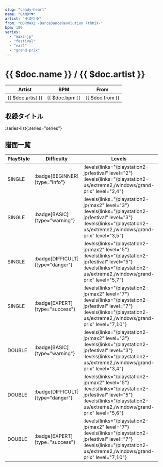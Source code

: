 ```yaml
---
slug: "candy-heart"
name: "CANDY♥"
artist: "小坂りゆ"
from: "DDRMAX2 -DanceDanceRevolution 7thMIX-"
bpm: 180
series:
  - "max2-jp"
  - "festival"
  - "ext2"
  - "grand-prix"
---
```


# {{ $doc.name }} / {{ $doc.artist }}

|Artist|BPM|From|
|------|---|----|
|{{ $doc.artist }}|{{ $doc.bpm }}|{{ $doc.from }}|

## 収録タイトル

:series-list{:series="series"}

## 譜面一覧

|PlayStyle|Difficulty|Levels|Notes|Movie|
|---------|----------|------|-----|-----|
|SINGLE| :badge[BEGINNER]{type="info"}|<div class="field is-grouped is-grouped-multiline"> :levels{links="/playstation2-jp/festival" level="2"}  :levels{links="/playstation2-us/extreme2,/windows/grand-prix" level="2,4"}</div>|139/0||
|SINGLE| :badge[BASIC]{type="warning"}|<div class="field is-grouped is-grouped-multiline"> :levels{links="/playstation2-jp/max2" level="3"} :levels{links="/playstation2-jp/festival" level="3"}  :levels{links="/playstation2-us/extreme2,/windows/grand-prix" level="3,5"}</div>|126/4||
|SINGLE| :badge[DIFFICULT]{type="danger"}|<div class="field is-grouped is-grouped-multiline"> :levels{links="/playstation2-jp/max2" level="5"} :levels{links="/playstation2-jp/festival" level="5"}  :levels{links="/playstation2-us/extreme2,/windows/grand-prix" level="5,7"}</div>|230/16||
|SINGLE| :badge[EXPERT]{type="success"}|<div class="field is-grouped is-grouped-multiline"> :levels{links="/playstation2-jp/max2" level="7"} :levels{links="/playstation2-jp/festival" level="7"}  :levels{links="/playstation2-us/extreme2,/windows/grand-prix" level="7,10"}</div>|317/20||
|DOUBLE| :badge[BASIC]{type="warning"}|<div class="field is-grouped is-grouped-multiline"> :levels{links="/playstation2-jp/max2" level="3"} :levels{links="/playstation2-jp/festival" level="3"}  :levels{links="/playstation2-us/extreme2,/windows/grand-prix" level="3,4"}</div>|127/12||
|DOUBLE| :badge[DIFFICULT]{type="danger"}|<div class="field is-grouped is-grouped-multiline"> :levels{links="/playstation2-jp/max2" level="5"} :levels{links="/playstation2-jp/festival" level="5"}  :levels{links="/playstation2-us/extreme2,/windows/grand-prix" level="5,6"}</div>|211/27||
|DOUBLE| :badge[EXPERT]{type="success"}|<div class="field is-grouped is-grouped-multiline"> :levels{links="/playstation2-jp/max2" level="7"} :levels{links="/playstation2-jp/festival" level="7"}  :levels{links="/playstation2-us/extreme2,/windows/grand-prix" level="7,10"}</div>|287/8||
